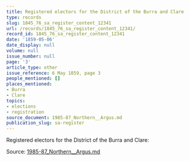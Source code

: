 ```yaml
---
title: Registered electors for the District of the Burra and Clare
type: records
slug: 1845_76_sa_register_content_12341
url: /records/1845_76_sa_register_content_12341/
record_id: 1845_76_sa_register_content_12341
date: '1859-05-06'
date_display: null
volume: null
issue_number: null
page: '3'
article_type: other
issue_reference: 6 May 1859, page 3
people_mentioned: []
places_mentioned:
- Burra
- Clare
topics:
- elections
- registration
source_document: 1985-87_Northern__Argus.md
publication_slug: sa-register
---
```


Registered electors for the District of the Burra and Clare:

Source: [1985-87_Northern__Argus.md](/downloads/markdown/1985-87_Northern__Argus.md)
